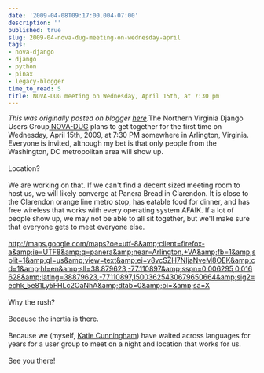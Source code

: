```yaml
---
date: '2009-04-08T09:17:00.004-07:00'
description: ''
published: true
slug: 2009-04-nova-dug-meeting-on-wednesday-april
tags:
- nova-django
- django
- python
- pinax
- legacy-blogger
time_to_read: 5
title: NOVA-DUG meeting on Wednesday, April 15th, at 7:30 pm
---
```


*This was originally posted on blogger [here](https://pydanny.blogspot.com/2009/04/nova-dug-meeting-on-wednesday-april.html)*.The Northern Virginia Django Users Group<a href="http://groups.google.com/group/NOVA-DUG"> NOVA-DUG</a> plans to get together for the first time on Wednesday, April 15th, 2009, at 7:30 PM somewhere in Arlington, Virginia. Everyone is invited, although my bet is that only people from the Washington, DC metropolitan area will show up.<br /><br />Location?<br /><br />We are working on that. If we can't find a decent sized meeting room to host us, we will likely converge at Panera Bread in Clarendon. It is close to the Clarendon orange line metro stop, has eatable food for dinner, and has free wireless that works with every operating system AFAIK. If a lot of people show up, we may not be able to all sit together, but we'll make sure that everyone gets to meet everyone else.<br /><br /><a href="http://maps.google.com/maps?oe=utf-8&amp;client=firefox-a&amp;ie=UTF8&amp;q=panera&amp;near=Arlington,+VA&amp;fb=1&amp;split=1&amp;gl=us&amp;view=text&amp;ei=v8vcSZH7NIjaNveM8OEK&amp;cd=1&amp;hl=en&amp;sll=38.879623,-77.110897&amp;sspn=0.006295,0.016628&amp;latlng=38879623,-77110897,15003625430679650664&amp;sig2=echk_5e81Ly5FHLc2OaNhA&amp;dtab=0&amp;oi=&amp;sa=X" target="_blank">http://maps.google.com/maps?oe=utf-8&amp;client=firefox-a&amp;ie=UTF8&amp;q=panera&amp;near=Arlington,+VA&amp;fb=1&amp;split=1&amp;gl=us&amp;view=text&amp;ei=v8vcSZH7NIjaNveM8OEK&amp;cd=1&amp;hl=en&amp;sll=38.879623,-77.110897&amp;sspn=0.006295,0.016628&amp;latlng=38879623,-77110897,15003625430679650664&amp;sig2=echk_5e81Ly5FHLc2OaNhA&amp;dtab=0&amp;oi=&amp;sa=X</a><br /><br />Why the rush?<br /><br />Because the inertia is there.<br /><br />Because we (myself, <a href="http://elephantangelchild.blogspot.com/">Katie Cunningham</a>) have waited across languages for years for a user group to meet on a night and location that works for us.<br /><br />See you there!<br /><a href="http://pydanny.blogspot.com/" target="_blank"></a>